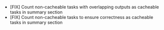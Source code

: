 - [FIX] Count non-cacheable tasks with overlapping outputs as cacheable tasks in summary section
- [FIX] Count non-cacheable tasks to ensure correctness as cacheable tasks in summary section
